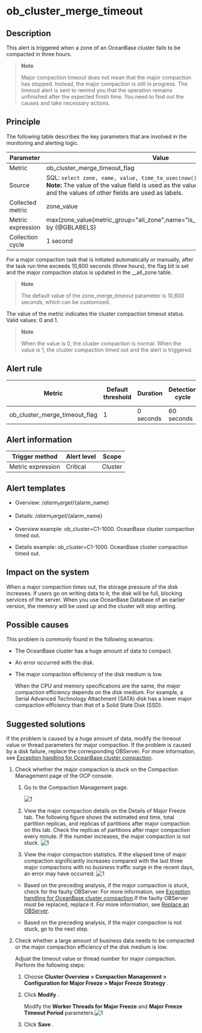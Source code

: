 ob_cluster_merge_timeout 
=============================================



**Description** 
------------------------------------

This alert is triggered when a zone of an OceanBase cluster fails to be compacted in three hours. 

> **Note**
>
> Major compaction timeout does not mean that the major compaction has stopped. Instead, the major compaction is still in progress. The timeout alert is sent to remind you that the operation remains unfinished after the expected finish time. You need to find out the causes and take necessary actions.

Principle 
------------------------------

The following table describes the key parameters that are involved in the monitoring and alerting logic. 


|     Parameter     |                                                                                                                                          Value                                                                                                                                           |
|-------------------|------------------------------------------------------------------------------------------------------------------------------------------------------------------------------------------------------------------------------------------------------------------------------------------|
| Metric            | ob_cluster_merge_timeout_flag                                                                                                                                                                                                                                                            |
| Source            | SQL:  ```select zone, name, value, time_to_usec(now()) from __all_zone; ```  </br>**Note:**  The value of the value field is used as the value of the zone_value metric, and the values of other fields are used as labels. |
| Collected metric  | zone_value                                                                                                                                                                                                                                                                               |
| Metric expression | max(zone_value{metric_group="all_zone",name="is_merge_timeout",@LABELS}) by (@GBLABELS)                                                                                                                                                                                                  |
| Collection cycle  | 1 second                                                                                                                                                                                                                                                                                 |



For a major compaction task that is initiated automatically or manually, after the task run time exceeds 10,800 seconds (three hours), the flag bit is set and the major compaction status is updated in the __all_zone table. 

> **Note**
>
> The default value of the zone_merge_timeout parameter is 10,800 seconds, which can be customized.

The value of the metric indicates the cluster compaction timeout status. Valid values: 0 and 1. 

> **Note**
>
> When the value is 0, the cluster compaction is normal. When the value is 1, the cluster compaction timed out and the alert is triggered.

**Alert rule** 
-----------------------------------



|            Metric             | Default threshold | Duration  | Detection cycle | Time before clearance |
|-------------------------------|-------------------|-----------|-----------------|-----------------------|
| ob_cluster_merge_timeout_flag | 1                 | 0 seconds | 60 seconds      | 5 minutes             |



**Alert information** 
------------------------------------------



|  Trigger method   | Alert level |  Scope  |
|-------------------|-------------|---------|
| Metric expression | Critical    | Cluster |



**Alert templates** 
----------------------------------------

* Overview: /${alarm_target} /${alarm_name}

  

* Details: /${alarm_target} /${alarm_name}

  

* Overview example: ob_cluster=C1-1000. OceanBase cluster compaction timed out.

  

* Details example: ob_cluster=C1-1000. OceanBase cluster compaction timed out.

  




**Impact on the system** 
---------------------------------------------

When a major compaction times out, the storage pressure of the disk increases. If users go on writing data to it, the disk will be full, blocking services of the server. When you use OceanBase Database of an earlier version, the memory will be used up and the cluster will stop writing.

**Possible causes** 
----------------------------------------

This problem is commonly found in the following scenarios:

* The OceanBase cluster has a huge amount of data to compact.

  

* An error occurred with the disk.

  

* The major compaction efficiency of the disk medium is low. 

  When the CPU and memory specifications are the same, the major compaction efficiency depends on the disk medium. For example, a Serial Advanced Technology Attachment (SATA) disk has a lower major compaction efficiency than that of a Solid State Disk (SSD).
  




**Suggested solutions** 
--------------------------------------------

If the problem is caused by a huge amount of data, modify the timeout value or thread parameters for major compaction. If the problem is caused by a disk failure, replace the corresponding OBServer. For more information, see [Exception handling for OceanBase cluster compaction](../4.alarm-appendix/3.handle-oceanbase-cluster-merge-exceptions.md). 

1. Check whether the major compaction is stuck on the Compaction Management page of the OCP console. 

   1. Go to the Compaction Management page.

      ![1](https://help-static-aliyun-doc.aliyuncs.com/assets/img/en-US/6524306461/p402258.png)
      
   
   2. View the major compaction details on the Details of Major Freeze tab. The following figure shows the estimated end time, total partition replicas, and replicas of partitions after major compaction on this tab. Check the replicas of partitions after major compaction every minute. If the number increases, the major compaction is not stuck. ![1](https://help-static-aliyun-doc.aliyuncs.com/assets/img/en-US/6524306461/p402260.png)

      
   
   3. View the major compaction statistics. If the elapsed time of major compaction significantly increases compared with the last three major compactions with no business traffic surge in the recent days, an error may have occurred. ![1](https://help-static-aliyun-doc.aliyuncs.com/assets/img/en-US/6524306461/p402261.png)

      
   

   
   * Based on the preceding analysis, if the major compaction is stuck, check for the faulty OBServer. For more information, see [Exception handling for OceanBase cluster compaction](../4.alarm-appendix/3.handle-oceanbase-cluster-merge-exceptions.md).[](bik11z)If the faulty OBServer must be replaced, replace it. For more information, see [Replace an OBServer](../../3.ob-cloud-platform/4.manage-clusters/3.basic-operations/8.manage-the-observer-cluster/8.replace-observer.md).

     
   
   * Based on the preceding analysis, if the major compaction is not stuck, go to the next step.

     
   

   

2. Check whether a large amount of business data needs to be compacted or the major compaction efficiency of the disk medium is low. 

   Adjust the timeout value or thread number for major compaction. Perform the following steps:
   1. Choose **Cluster Overview \> Compaction Management \> Configuration for Major Freeze \> Major Freeze Strategy** .

      
   
   2. Click **Modify** . 

      Modify the **Worker Threads for Major Freeze** and **Major Freeze Timeout Period** parameters.![1](https://help-static-aliyun-doc.aliyuncs.com/assets/img/en-US/6524306461/p402252.png)
      
   
   3. Click **Save** .

      
   

   




